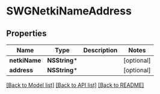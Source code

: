 # SWGNetkiNameAddress

## Properties
Name | Type | Description | Notes
------------ | ------------- | ------------- | -------------
**netkiName** | **NSString*** |  | [optional] 
**address** | **NSString*** |  | [optional] 

[[Back to Model list]](../README.md#documentation-for-models) [[Back to API list]](../README.md#documentation-for-api-endpoints) [[Back to README]](../README.md)


